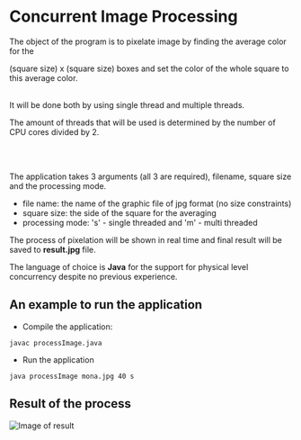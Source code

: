 # Concurrent Image Processing

  

The object of the program is to pixelate image by finding the average color for the

(square size) x (square size) boxes and set the color of the whole square to this average color. <br><br>

It will be done both by using single thread and multiple threads.

The amount of threads that will be used is determined by the number of CPU cores divided by 2.

<br>

<br>

The application takes 3 arguments (all 3 are required), filename, square size and the processing mode.<br>

<ul>

<li>file name: the name of the graphic file of jpg format (no size constraints)</li>

<li>square size: the side of the square for the averaging</li>

<li>processing mode: 's' - single threaded and 'm' - multi threaded</li>

</ul>

  

The process of pixelation will be shown in real time and final result will be saved to **result.jpg** file.<br>

  

The language of choice is **Java** for the support for physical level concurrency despite no previous experience.

  

## An example to run the application
<ul>
<li> Compile the application: 
</ul>

```
javac processImage.java
``` 

<ul>
<li> Run the application
</ul>

```
java processImage mona.jpg 40 s
```

  

## Result of the process

![Image of result](https://github.com/ADA-GWU/concurrency-Dashdamirli/blob/main/result.jpg?raw=true)